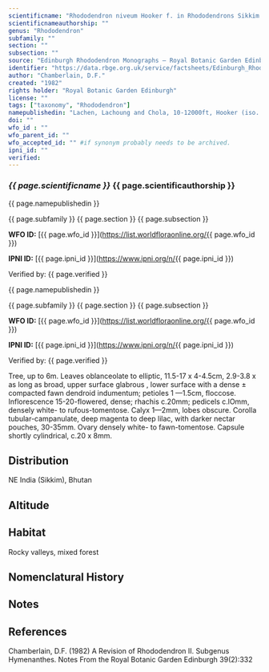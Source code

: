 ```yaml
---
scientificname: "Rhododendron niveum Hooker f. in Rhododendrons Sikkim Himalaya t.4 (1851). Type: Sikkim"
scientificnameauthorship: ""
genus: "Rhododendron"
subfamily: ""
section: ""
subsection: ""
source: "Edinburgh Rhododendron Monographs – Royal Botanic Garden Edinburgh"
identifier: "https://data.rbge.org.uk/service/factsheets/Edinburgh_Rhododendron_Monographs.xhtml"
author: "Chamberlain, D.F."
created: "1982"
rights holder: "Royal Botanic Garden Edinburgh"
license: ""
tags: ["taxonomy", "Rhododendron"]
namepublishedin: "Lachen, Lachoung and Chola, 10-12000ft, Hooker (iso. E)"
doi: ""
wfo_id : ""
wfo_parent_id: ""
wfo_accepted_id: "" #if synonym probably needs to be archived.                      
ipni_id: ""
verified:
---
```

### _{{ page.scientificname }}_ {{ page.scientificauthorship }}
 {{ page.namepublishedin }}

{{ page.subfamily }} {{ page.section }} {{ page.subsection }}

**WFO ID:** [{{ page.wfo_id }}](https://list.worldfloraonline.org/{{ page.wfo_id }})

**IPNI ID:** [{{ page.ipni_id }}](https://www.ipni.org/n/{{ page.ipni_id }})

Verified by: {{ page.verified }}

 {{ page.namepublishedin }}

{{ page.subfamily }} {{ page.section }} {{ page.subsection }}

**WFO ID:** [{{ page.wfo_id }}](https://list.worldfloraonline.org/{{ page.wfo_id }})

**IPNI ID:** [{{ page.ipni_id }}](https://www.ipni.org/n/{{ page.ipni_id }})

Verified by: {{ page.verified }}



Tree, up to 6m. Leaves oblanceolate to elliptic, 11.5-17 x 4-4.5cm, 2.9-3.8 x as long as broad, upper surface glabrous , lower surface with a dense ± compacted fawn dendroid indumentum; petioles 1 —1.5cm, floccose. Inflorescence 15-20-flowered, dense; rhachis c.20mm; pedicels c.lOmm, densely white- to rufous-tomentose. Calyx 1—2mm, lobes obscure. Corolla tubular-campanulate, deep magenta to deep lilac, with darker nectar pouches, 30-35mm. Ovary densely white- to fawn-tomentose. Capsule shortly cylindrical, c.20 x 8mm.

## Distribution
NE India (Sikkim), Bhutan

## Altitude


## Habitat
Rocky valleys, mixed forest

## Nomenclatural History

                       
## Notes


## References

Chamberlain, D.F. (1982) A Revision of Rhododendron II. Subgenus Hymenanthes. Notes From the Royal Botanic Garden Edinburgh 39(2):332
